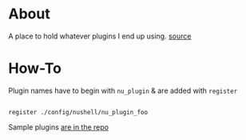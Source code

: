 # About

A place to hold whatever plugins I end up using. [source](https://www.nushell.sh/book/plugins.html)

# How-To

Plugin names have to begin with `nu_plugin` & are added with `register`

```nushell

register ./config/nushell/nu_plugin_foo

```

Sample plugins [are in the repo](https://github.com/nushell/nushell/tree/main/crates/nu_plugin_example)

